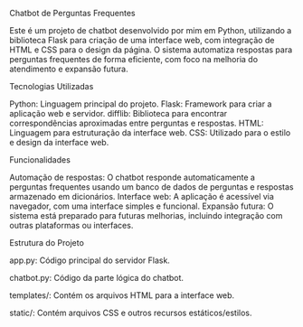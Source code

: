 Chatbot de Perguntas Frequentes

Este é um projeto de chatbot desenvolvido por mim em Python, utilizando a biblioteca Flask para criação de uma interface web, com integração de HTML e CSS para o design da página. 
O sistema automatiza respostas para perguntas frequentes de forma eficiente, com foco na melhoria do atendimento e expansão futura.

Tecnologias Utilizadas

Python: Linguagem principal do projeto.
Flask: Framework para criar a aplicação web e servidor.
difflib: Biblioteca para encontrar correspondências aproximadas entre perguntas e respostas.
HTML: Linguagem para estruturação da interface web.
CSS: Utilizado para o estilo e design da interface web.

Funcionalidades

Automação de respostas: O chatbot responde automaticamente a perguntas frequentes usando um banco de dados de perguntas e respostas armazenado em dicionários.
Interface web: A aplicação é acessível via navegador, com uma interface simples e funcional.
Expansão futura: O sistema está preparado para futuras melhorias, incluindo integração com outras plataformas ou interfaces.

Estrutura do Projeto

app.py: Código principal do servidor Flask.

chatbot.py: Código da parte lógica do chatbot.

templates/: Contém os arquivos HTML para a interface web.

static/: Contém arquivos CSS e outros recursos estáticos/estilos.
